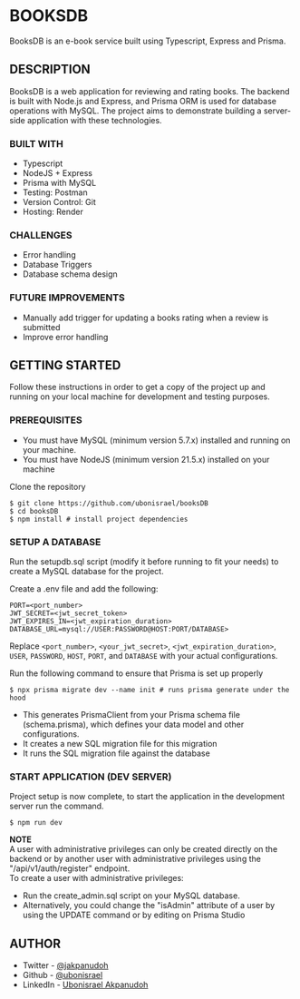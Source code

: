 # BOOKSDB

BooksDB is an e-book service built using Typescript, Express and Prisma.

## DESCRIPTION

BooksDB is a web application for reviewing and rating books.
The backend is built with Node.js and Express, and Prisma ORM is used for database operations with MySQL. The project aims to demonstrate building a server-side application with these technologies.

### BUILT WITH

+ Typescript
+ NodeJS + Express
+ Prisma with MySQL
+ Testing: Postman
+ Version Control: Git
+ Hosting: Render

### CHALLENGES

+ Error handling
+ Database Triggers
+ Database schema design

### FUTURE IMPROVEMENTS

+ Manually add trigger for updating a books rating when a review is submitted
+ Improve error handling

## GETTING STARTED

Follow these instructions in order to get a copy of the project up and running on your local machine for development and testing purposes.

### PREREQUISITES

- You must have MySQL (minimum version 5.7.x) installed and running on your machine.
- You must have NodeJS (minimum version 21.5.x) installed on your machine

Clone the repository
```
$ git clone https://github.com/ubonisrael/booksDB
$ cd booksDB
$ npm install # install project dependencies
```

### SETUP A DATABASE

Run the setupdb.sql script (modify it before running to fit your needs) to create a MySQL database for the project.  

Create a .env file and add the following:
```
PORT=<port_number>
JWT_SECRET=<jwt_secret_token>
JWT_EXPIRES_IN=<jwt_expiration_duration>
DATABASE_URL=mysql://USER:PASSWORD@HOST:PORT/DATABASE>
```
Replace `<port_number>`, `<your_jwt_secret>`, `<jwt_expiration_duration>`, `USER`, `PASSWORD`, `HOST`, `PORT`, and `DATABASE` with your actual configurations.  

Run the following command to ensure that Prisma is set up properly
```
$ npx prisma migrate dev --name init # runs prisma generate under the hood
```
- This generates PrismaClient from your Prisma schema file (schema.prisma), which defines your data model and other configurations.
- It creates a new SQL migration file for this migration
- It runs the SQL migration file against the database

### START APPLICATION (DEV SERVER)

Project setup is now complete, to start the application in the development server run the command.
```
$ npm run dev
```

**NOTE**  
A user with administrative privileges can only be created directly on the backend or by another user with administrative privileges using the "/api/v1/auth/register" endpoint.  
To create a user with administrative privileges:
- Run the create_admin.sql script on your MySQL database.
- Alternatively, you could change the "isAdmin" attribute of a user by using the UPDATE command or by editing on Prisma Studio

## AUTHOR
+ Twitter - [@jakpanudoh](https://www.twitter.com/jakpanudoh)
+ Github - [@ubonisrael](https://github.com/ubonisrael)
+ LinkedIn - [Ubonisrael Akpanudoh](https://www.linkedin.com/in/ubonisrael-akpanudoh-44ba82246/)
